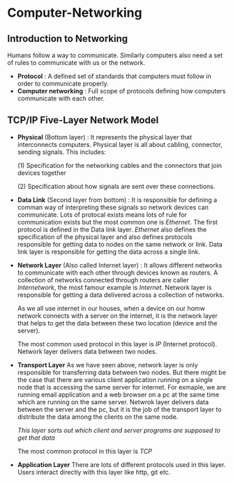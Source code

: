 # Computer-Networking
## Introduction to Networking 
Humans follow a way to communicate. Similarly computers also need a set of rules to communicate with us or the network.
* **Protocol** : A defined set of standards that computers must follow in order to communicate properly.
* **Computer networking** : Full scope of protocols defining how computers communicate with each other.
## TCP/IP Five-Layer Network Model
* **Physical** (Bottom layer) : It represents the physical layer that interconnects computers. Physical layer is all about cabling, connector, sending signals. This includes:

  (1) Specification for the networking cables and the connectors that join devices together 

  (2) Specification about how signals are sent over these connections.

* **Data Link** (Second layer from bottom) : It is responsible for defining a comman way of interpreting these signals so network devices can communicate. Lots of protocal exists means lots of rule for communication exists but the most common one is *Ethernet*. The first protocol is defined in the Data link layer. *Ethernet* also defines the specification of the physical layer and also defines  protocols responsible for getting data to nodes on the same network or link. Data link layer is responsible for getting the data across a single link.

* **Network Layer** (Also called Internet layer) : It allows different networks to communicate with each other through devices known as routers. A collection of networks connected through routers are caller *Internetwork*, the most famour example is *Internet*. Network layer is responsible for getting a data delivered across a collection of networks.

  As we all use internet in our houses, when a device on our homw network connects with a server on the internet, it is the     network layer that helps to get the data between these two location (device and the server).

  The most common used protocol in this layer is *IP* (Internet protocol). Network layer delivers data between two nodes. 

* **Transport Layer** As we have seen above, network layer is only responsible for transferring data between two nodes. But there might be the case that there are various client application running on a single node that is accessing the same server for internet. For exmaple, we are running email application and a web browser on a pc at the same time which are running on the same server. Netwrok layer delivers data between the server and the pc, but it is the job of the transport layer to distribute the data among the clients on the same node.

  *This layer sorts out which client and server programs are supposed to get that data*
  
  The most common protocol in this layer is *TCP*
  
 * **Application Layer** There are lots of different protocols used in this layer. Users interact directly with this layer like http, git etc.
